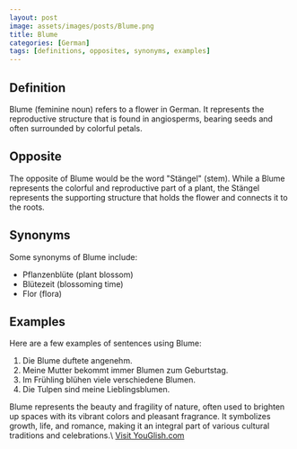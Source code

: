 ```yaml
---
layout: post
image: assets/images/posts/Blume.png
title: Blume
categories: [German]
tags: [definitions, opposites, synonyms, examples]
---
```


## Definition
Blume (feminine noun) refers to a flower in German. It represents the reproductive structure that is found in angiosperms, bearing seeds and often surrounded by colorful petals. 

## Opposite
The opposite of Blume would be the word "Stängel" (stem). While a Blume represents the colorful and reproductive part of a plant, the Stängel represents the supporting structure that holds the flower and connects it to the roots.

## Synonyms
Some synonyms of Blume include:

- Pflanzenblüte (plant blossom)
- Blütezeit (blossoming time)
- Flor (flora)

## Examples
Here are a few examples of sentences using Blume:

1. Die Blume duftete angenehm.
2. Meine Mutter bekommt immer Blumen zum Geburtstag.
3. Im Frühling blühen viele verschiedene Blumen.
4. Die Tulpen sind meine Lieblingsblumen.

Blume represents the beauty and fragility of nature, often used to brighten up spaces with its vibrant colors and pleasant fragrance. It symbolizes growth, life, and romance, making it an integral part of various cultural traditions and celebrations.\ <a id="yg-widget-0" class="youglish-widget" data-query="Blume" data-lang="german" data-components="8412" data-auto-start="0" data-bkg-color="theme_light" data-title="How%20to%20pronounce%20Blume%20in%20German"  rel="nofollow" href="https://youglish.com">Visit YouGlish.com</a><script async src="https://youglish.com/public/emb/widget.js" charset="utf-8"></script>